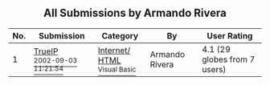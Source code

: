 ﻿<div align="center">

## All Submissions by Armando Rivera

</div>

No.  | Submission | Category | By   | User Rating
---- | ---------- | -------- | ---- | -----------
1 | [TrueIP<br /><sup>2002-09-03 11:21:54</sup>](https://github.com/Planet-Source-Code/armando-rivera-trueip__1-38624) | [Internet/ HTML<br /><sup>Visual Basic</sup>](../ByCategory/internet-html__1-34.md) | Armando Rivera | 4.1 (29 globes from 7 users)
